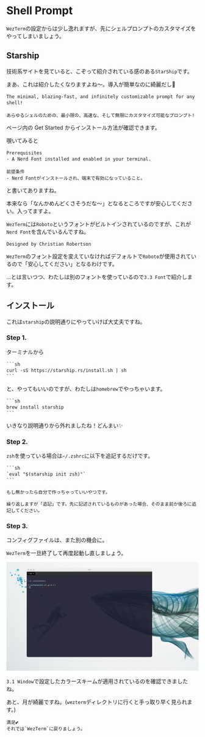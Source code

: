 # Shell Prompt

`WezTerm`の設定からは少し逸れますが、先にシェルプロンプトのカスタマイズをやってしまいましょう。

## Starship
技術系サイトを見ていると、こぞって紹介されている感のある`StarShip`です。

まあ、これは紹介したくなりますよね〜。導入が簡単なのに綺麗だし🥴

```admonish note title="[StarShip Cross-Shell Prompt](https://starship.rs/)"
The minimal, blazing-fast, and infinitely customizable prompt for any shell!

あらゆるシェルのための、最小限の、高速な、そして無限にカスタマイズ可能なプロンプト!
```
ページ内の Get Started からインストール方法が確認できます。

覗いてみると
```
Prerequisites
- A Nerd Font installed and enabled in your terminal.

前提条件
- Nerd Fontがインストールされ、端末で有効になっていること。
```
と書いてありますね。

本来なら「なんかめんどくさそうだな〜」となるところですが安心してください。入ってますよ。

`WezTerm`には`Roboto`というフォントがビルトインされているのですが、これが`Nerd Font`を含んでいるんですね。

```admonish note title="[Google Fonts > Roboto](https://fonts.google.com/specimen/Roboto)"
Designed by Christian Robertson
```

`WezTerm`のフォント設定を変えていなければデフォルトで`Roboto`が使用されているので「安心してください」となるわけです。

...とは言いつつ、わたしは別のフォントを使っているので`3.3 Font`で紹介します。

## インストール

これは`starship`の説明通りにやっていけば大丈夫ですね。

### Step 1.
ターミナルから
~~~admonish quote title="Command"
```sh
curl -sS https://starship.rs/install.sh | sh
```
~~~

と、やってもいいのですが、わたしは`homebrew`でやっちゃいます。

~~~admonish quote title="Command"
```sh
brew install starship
```
~~~

いきなり説明通りから外れましたね！どんまい✨

### Step 2.
`zsh`を使っている場合は`~/.zshrc`に以下を追記するだけです。

~~~admonish example title=".zshrc"
```sh
`eval "$(starship init zsh)"`
```
~~~

```admonish info
もし無かったら自分で作っちゃっていいやつです。
```

```admonish warning
繰り返しますが「追記」です。先に記述されているものがあった場合、そのまま前か後ろに追記してください。
```

### Step 3.
コンフィグファイルは、また別の機会に。

`WezTerm`を一旦終了して再度起動し直しましょう。

![starship.png](img/starship.png)

`3.1 Window`で設定したカラースキームが適用されているのを確認できましたね。

あと、月が綺麗ですね。(`wezterm`ディレクトリに行くと手っ取り早く見られます。)

```admonish success
満足💕
それでは`WezTerm`に戻りましょう。
```
